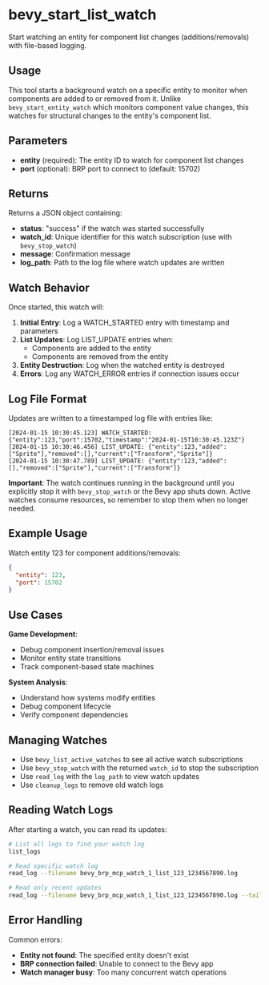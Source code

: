 # bevy_start_list_watch

Start watching an entity for component list changes (additions/removals) with file-based logging.

## Usage

This tool starts a background watch on a specific entity to monitor when components are added to or removed from it. Unlike `bevy_start_entity_watch` which monitors component value changes, this watches for structural changes to the entity's component list.

## Parameters

- **entity** (required): The entity ID to watch for component list changes
- **port** (optional): BRP port to connect to (default: 15702)

## Returns

Returns a JSON object containing:
- **status**: "success" if the watch was started successfully  
- **watch_id**: Unique identifier for this watch subscription (use with `bevy_stop_watch`)
- **message**: Confirmation message
- **log_path**: Path to the log file where watch updates are written

## Watch Behavior

Once started, this watch will:

1. **Initial Entry**: Log a WATCH_STARTED entry with timestamp and parameters
2. **List Updates**: Log LIST_UPDATE entries when:
   - Components are added to the entity
   - Components are removed from the entity
3. **Entity Destruction**: Log when the watched entity is destroyed
4. **Errors**: Log any WATCH_ERROR entries if connection issues occur

## Log File Format

Updates are written to a timestamped log file with entries like:
```
[2024-01-15 10:30:45.123] WATCH_STARTED: {"entity":123,"port":15702,"timestamp":"2024-01-15T10:30:45.123Z"}
[2024-01-15 10:30:46.456] LIST_UPDATE: {"entity":123,"added":["Sprite"],"removed":[],"current":["Transform","Sprite"]}
[2024-01-15 10:30:47.789] LIST_UPDATE: {"entity":123,"added":[],"removed":["Sprite"],"current":["Transform"]}
```

**Important**: The watch continues running in the background until you explicitly stop it with `bevy_stop_watch` or the Bevy app shuts down. Active watches consume resources, so remember to stop them when no longer needed.

## Example Usage

Watch entity 123 for component additions/removals:
```json
{
  "entity": 123,
  "port": 15702  
}
```

## Use Cases

**Game Development**:
- Debug component insertion/removal issues
- Monitor entity state transitions
- Track component-based state machines

**System Analysis**:
- Understand how systems modify entities
- Debug component lifecycle
- Verify component dependencies

## Managing Watches

- Use `bevy_list_active_watches` to see all active watch subscriptions  
- Use `bevy_stop_watch` with the returned `watch_id` to stop the subscription
- Use `read_log` with the `log_path` to view watch updates
- Use `cleanup_logs` to remove old watch logs

## Reading Watch Logs

After starting a watch, you can read its updates:
```bash
# List all logs to find your watch log
list_logs

# Read specific watch log
read_log --filename bevy_brp_mcp_watch_1_list_123_1234567890.log

# Read only recent updates
read_log --filename bevy_brp_mcp_watch_1_list_123_1234567890.log --tail_lines 20
```

## Error Handling

Common errors:
- **Entity not found**: The specified entity doesn't exist
- **BRP connection failed**: Unable to connect to the Bevy app
- **Watch manager busy**: Too many concurrent watch operations